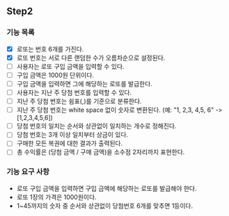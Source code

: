 ## Step2

### 기능 목록
- [x] 로또는 번호 6개를 가진다.
- [x] 로또 번호는 서로 다른 랜덤한 수가 오름차순으로 설정된다.
- [ ] 사용자는 로또 구입 금액을 입력할 수 있다.
- [ ] 구입 금액은 1000원 단위이다.
- [ ] 구입 금액을 입력하면 그에 해당하는 로또를 발급한다.
- [ ] 사용자는 지난 주 당첨 번호를 입력할 수 있다.
- [ ] 지난 주 당첨 번호는 쉼표(,)를 기준으로 분류한다.
- [ ] 지난 주 당첨 번호는 white space 없이 숫자로 변환된다. (예: "1, 2,3, 4,5, 6" -> [1,2,3,4,5,6])
- [ ] 당첨 번호의 일치는 순서와 상관없이 일치하는 개수로 정해진다.
- [ ] 당첨 번호는 3개 이상 일치부터 상금이 있다.
- [ ] 구매한 모든 복권에 대한 결과가 출력된다.
- [ ] 총 수익률은 (당첨 금액 / 구매 금액)을 소수점 2자리까지 표현한다.

### 기능 요구 사항
- 로또 구입 금액을 입력하면 구입 금액에 해당하는 로또를 발급해야 한다. 
- 로또 1장의 가격은 1000원이다.
- 1~45까지의 숫자 중 순서와 상관없이 당첨번호 6개를 맞추면 1등이다.
